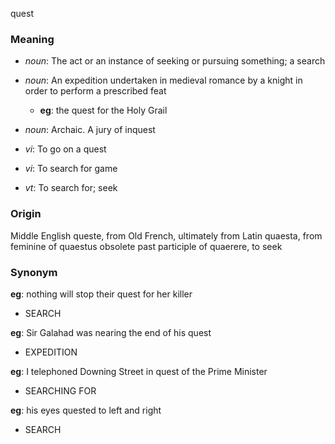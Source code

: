 quest
### Meaning
+ _noun_: The act or an instance of seeking or pursuing something; a search
+ _noun_: An expedition undertaken in medieval romance by a knight in order to perform a prescribed feat
    + __eg__: the quest for the Holy Grail
+ _noun_: Archaic. A jury of inquest

+ _vi_: To go on a quest
+ _vi_: To search for game
+ _vt_: To search for; seek

### Origin

Middle English queste, from Old French, ultimately from Latin quaesta, from feminine of quaestus obsolete past participle of quaerere, to seek

### Synonym

__eg__: nothing will stop their quest for her killer

+ SEARCH

__eg__: Sir Galahad was nearing the end of his quest

+ EXPEDITION

__eg__: I telephoned Downing Street in quest of the Prime Minister

+ SEARCHING FOR

__eg__: his eyes quested to left and right

+ SEARCH


